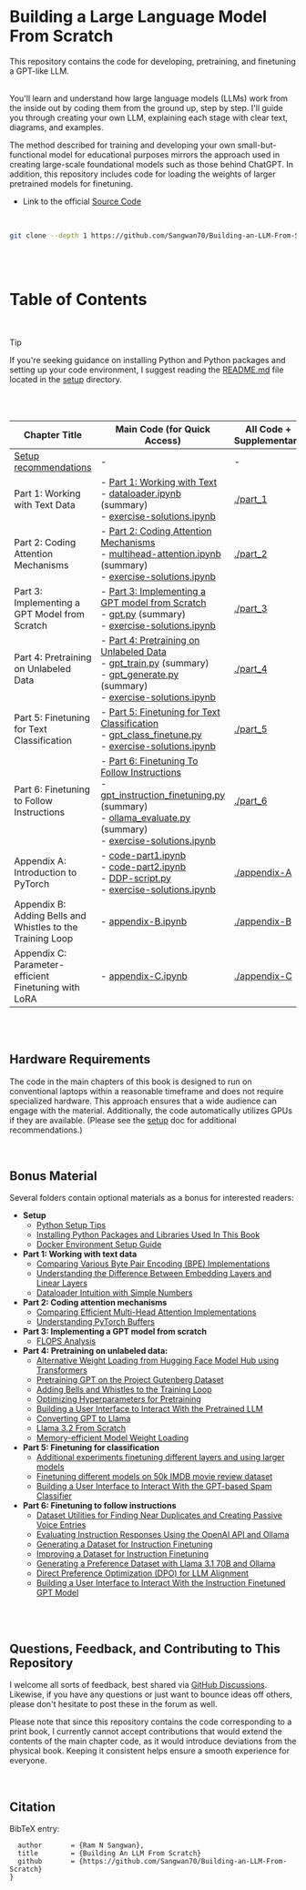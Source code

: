 # Building a Large Language Model From Scratch

This repository contains the code for developing, pretraining, and finetuning a GPT-like LLM.

<br>
You'll learn and understand how large language models (LLMs) work from the inside out by coding them from the ground up, step by step. I'll guide you through creating your own LLM, explaining each stage with clear text, diagrams, and examples.

The method described for training and developing your own small-but-functional model for educational purposes mirrors the approach used in creating large-scale foundational models such as those behind ChatGPT. In addition, this repository includes code for loading the weights of larger pretrained models for finetuning.

- Link to the official [Source Code](https://github.com/Sangwan70/Building-an-LLM-From-Scratch)


<br>

```bash
git clone --depth 1 https://github.com/Sangwan70/Building-an-LLM-From-Scratch.git
```

<br>
<br>

# Table of Contents

<br>
<!--  -->

> [!TIP]
> If you're seeking guidance on installing Python and Python packages and setting up your code environment, I suggest reading the [README.md](setup/README.md) file located in the [setup](setup) directory.

<br>
<br>

| Chapter Title                                              | Main Code (for Quick Access)                                                                                                    | All Code + Supplementary      |
|------------------------------------------------------------|---------------------------------------------------------------------------------------------------------------------------------|-------------------------------|
| [Setup recommendations](setup)                             | -                                                                                                                               | -                             |
| Part 1: Working with Text Data                               | - [Part 1: Working with Text](part_1/01_main-code/part_1.ipynb)<br/>- [dataloader.ipynb](part_1/01_main-code/dataloader.ipynb) (summary)<br/>- [exercise-solutions.ipynb](part_1/01_main-code/exercise-solutions.ipynb)               | [./part_1](./part_1)            |
| Part 2: Coding Attention Mechanisms                          | - [Part 2: Coding Attention Mechanisms](part_2/01_main-code/part_2.ipynb)<br/>- [multihead-attention.ipynb](part_2/01_main-code/multihead-attention.ipynb) (summary) <br/>- [exercise-solutions.ipynb](part_2/01_main-code/exercise-solutions.ipynb)| [./part_2](./part_2)             |
| Part 3: Implementing a GPT Model from Scratch                | - [Part 3: Implementing a GPT model from Scratch](part_3/01_main-code/part_3.ipynb)<br/>- [gpt.py](part_3/01_main-code/gpt.py) (summary)<br/>- [exercise-solutions.ipynb](part_3/01_main-code/exercise-solutions.ipynb) | [./part_3](./part_3)           |
| Part 4: Pretraining on Unlabeled Data                        | - [Part 4: Pretraining on Unlabeled Data](part_4/01_main-code/part_4.ipynb)<br/>- [gpt_train.py](part_4/01_main-code/gpt_train.py) (summary) <br/>- [gpt_generate.py](part_4/01_main-code/gpt_generate.py) (summary) <br/>- [exercise-solutions.ipynb](part_4/01_main-code/exercise-solutions.ipynb) | [./part_4](./part_4)              |
| Part 5: Finetuning for Text Classification                   | - [Part 5: Finetuning for Text Classification](part_5/01_main-code/part_5.ipynb)  <br/>- [gpt_class_finetune.py](part_5/01_main-code/gpt_class_finetune.py)  <br/>- [exercise-solutions.ipynb](part_5/01_main-code/exercise-solutions.ipynb) | [./part_5](./part_5)              |
| Part 6: Finetuning to Follow Instructions                    | - [Part 6: Finetuning To Follow Instructions](part_6/01_main-code/part_6.ipynb)<br/>- [gpt_instruction_finetuning.py](part_6/01_main-code/gpt_instruction_finetuning.py) (summary)<br/>- [ollama_evaluate.py](part_6/01_main-code/ollama_evaluate.py) (summary)<br/>- [exercise-solutions.ipynb](part_6/01_main-code/exercise-solutions.ipynb) | [./part_6](./part_6)  |
| Appendix A: Introduction to PyTorch                        | - [code-part1.ipynb](appendix-A/01_main-code/code-part1.ipynb)<br/>- [code-part2.ipynb](appendix-A/01_main-code/code-part2.ipynb)<br/>- [DDP-script.py](appendix-A/01_main-code/DDP-script.py)<br/>- [exercise-solutions.ipynb](appendix-A/01_main-code/exercise-solutions.ipynb) | [./appendix-A](./appendix-A) |
| Appendix B: Adding Bells and Whistles to the Training Loop | - [appendix-B.ipynb](appendix-B/01_main-code/appendix-B.ipynb)                                                          | [./appendix-B](./appendix-B)  |
| Appendix C: Parameter-efficient Finetuning with LoRA       | - [appendix-C.ipynb](appendix-C/01_main-code/appendix-C.ipynb)                                                          | [./appendix-C](./appendix-C) |

<br>
&nbsp;

## Hardware Requirements

The code in the main chapters of this book is designed to run on conventional laptops within a reasonable timeframe and does not require specialized hardware. This approach ensures that a wide audience can engage with the material. Additionally, the code automatically utilizes GPUs if they are available. (Please see the [setup](https://github.com/Sangwan70/Building-an-LLM-From-Scratch/blob/main/setup/README.md) doc for additional recommendations.)

&nbsp;
## Bonus Material

Several folders contain optional materials as a bonus for interested readers:

- **Setup**
  - [Python Setup Tips](setup/01_optional-python-setup-preferences)
  - [Installing Python Packages and Libraries Used In This Book](setup/02_installing-python-libraries)
  - [Docker Environment Setup Guide](setup/03_optional-docker-environment)
- **Part 1: Working with text data**
  - [Comparing Various Byte Pair Encoding (BPE) Implementations](part_1/02_bonus_bytepair-encoder)
  - [Understanding the Difference Between Embedding Layers and Linear Layers](part_1/03_bonus_embedding-vs-matmul)
  - [Dataloader Intuition with Simple Numbers](part_1/04_bonus_dataloader-intuition)
- **Part 2: Coding attention mechanisms**
  - [Comparing Efficient Multi-Head Attention Implementations](part_2/02_bonus_efficient-multihead-attention/mha-implementations.ipynb)
  - [Understanding PyTorch Buffers](part_2/03_understanding-buffers/understanding-buffers.ipynb)
- **Part 3: Implementing a GPT model from scratch**
  - [FLOPS Analysis](part_3/02_performance-analysis/flops-analysis.ipynb)
- **Part 4: Pretraining on unlabeled data:**
  - [Alternative Weight Loading from Hugging Face Model Hub using Transformers](part_4/02_alternative_weight_loading/weight-loading-hf-transformers.ipynb)
  - [Pretraining GPT on the Project Gutenberg Dataset](part_4/03_bonus_pretraining_on_gutenberg)
  - [Adding Bells and Whistles to the Training Loop](part_4/04_learning_rate_schedulers)
  - [Optimizing Hyperparameters for Pretraining](part_4/05_bonus_hparam_tuning)
  - [Building a User Interface to Interact With the Pretrained LLM](part_4/06_user_interface)
  - [Converting GPT to Llama](part_4/07_gpt_to_llama)
  - [Llama 3.2 From Scratch](part_4/07_gpt_to_llama/standalone-llama32.ipynb)
  - [Memory-efficient Model Weight Loading](part_4/08_memory_efficient_weight_loading/memory-efficient-state-dict.ipynb)
- **Part 5: Finetuning for classification**
  - [Additional experiments finetuning different layers and using larger models](part_5/02_bonus_additional-experiments)
  - [Finetuning different models on 50k IMDB movie review dataset](part_5/03_bonus_imdb-classification)
  - [Building a User Interface to Interact With the GPT-based Spam Classifier](part_5/04_user_interface)
- **Part 6: Finetuning to follow instructions**
  - [Dataset Utilities for Finding Near Duplicates and Creating Passive Voice Entries](part_6/02_dataset-utilities)
  - [Evaluating Instruction Responses Using the OpenAI API and Ollama](part_6/03_model-evaluation)
  - [Generating a Dataset for Instruction Finetuning](part_6/05_dataset-generation/llama3-ollama.ipynb)
  - [Improving a Dataset for Instruction Finetuning](part_6/05_dataset-generation/reflection-gpt4.ipynb)
  - [Generating a Preference Dataset with Llama 3.1 70B and Ollama](part_6/04_preference-tuning-with-dpo/create-preference-data-ollama.ipynb)
  - [Direct Preference Optimization (DPO) for LLM Alignment](part_6/04_preference-tuning-with-dpo/dpo-from-scratch.ipynb)
  - [Building a User Interface to Interact With the Instruction Finetuned GPT Model](part_6/06_user_interface)

<br>
&nbsp;

## Questions, Feedback, and Contributing to This Repository


I welcome all sorts of feedback, best shared via [GitHub Discussions](https://github.com/Sangwan70/Building-an-LLM-From-Scratch/discussions). Likewise, if you have any questions or just want to bounce ideas off others, please don't hesitate to post these in the forum as well.

Please note that since this repository contains the code corresponding to a print book, I currently cannot accept contributions that would extend the contents of the main chapter code, as it would introduce deviations from the physical book. Keeping it consistent helps ensure a smooth experience for everyone.


&nbsp;
## Citation

BibTeX entry:

```
  author       = {Ram N Sangwan},
  title        = {Building An LLM From Scratch}
  github       = {https://github.com/Sangwan70/Building-an-LLM-From-Scratch}
}
```
